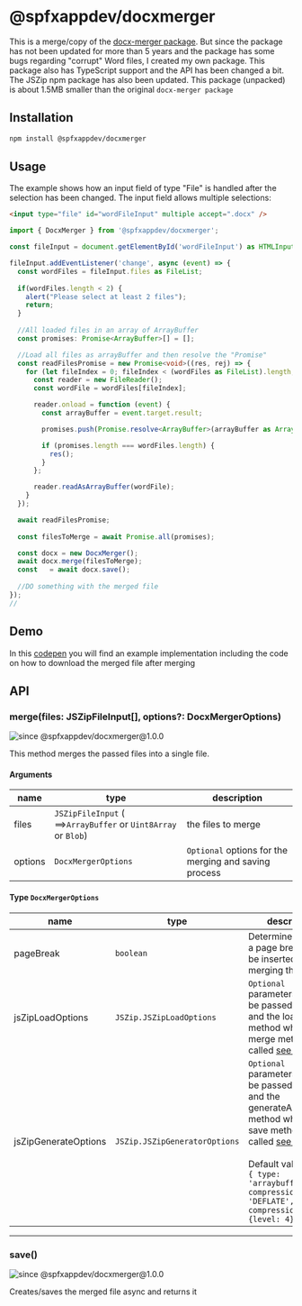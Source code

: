 # @spfxappdev/docxmerger

This is a merge/copy of the [docx-merger package](https://github.com/apurvaojas/docx-merger). But since the package has not been updated for more than 5 years and the package has some bugs regarding "corrupt" Word files, I created my own package. This package also has TypeScript support and the API has been changed a bit. The JSZip npm package has also been updated. This package (unpacked) is about 1.5MB smaller than the original `docx-merger package`

## Installation

```bash
npm install @spfxappdev/docxmerger
```

## Usage

The example shows how an input field of type "File" is handled after the selection has been changed. The input field allows multiple selections:

```HTML
<input type="file" id="wordFileInput" multiple accept=".docx" />
```

```TypeScript
import { DocxMerger } from '@spfxappdev/docxmerger';

const fileInput = document.getElementById('wordFileInput') as HTMLInputElement;

fileInput.addEventListener('change', async (event) => {
  const wordFiles = fileInput.files as FileList;
  
  if(wordFiles.length < 2) {
    alert("Please select at least 2 files");
    return;
  }
  
  //All loaded files in an array of ArrayBuffer
  const promises: Promise<ArrayBuffer>[] = [];

  //Load all files as arrayBuffer and then resolve the "Promise"
  const readFilesPromise = new Promise<void>((res, rej) => {
    for (let fileIndex = 0; fileIndex < (wordFiles as FileList).length; fileIndex++) {
      const reader = new FileReader();
      const wordFile = wordFiles[fileIndex];

      reader.onload = function (event) {
        const arrayBuffer = event.target.result;

        promises.push(Promise.resolve<ArrayBuffer>(arrayBuffer as ArrayBuffer));

        if (promises.length === wordFiles.length) {
          res();
        }
      };

      reader.readAsArrayBuffer(wordFile);
    }
  });

  await readFilesPromise;
  
  const filesToMerge = await Promise.all(promises);

  const docx = new DocxMerger();
  await docx.merge(filesToMerge);
  const   = await docx.save();
  
  //DO something with the merged file
});
//
```

## Demo

In this [codepen](https://codepen.io/SimpleBase/pen/YzgOpvj) you will find an example implementation including the code on how to download the merged file after merging


## API

### merge(files: JSZipFileInput[], options?: DocxMergerOptions)
![since @spfxappdev/docxmerger@1.0.0](https://img.shields.io/badge/since-v1.0.0-orange)

This method merges the passed files into a single file.

#### Arguments

| name | type | description |
|-------|---------|-------------------------------------|
| files  | `JSZipFileInput` ( ==>`ArrayBuffer` or `Uint8Array` or `Blob`)    | the files to merge |
| options  | `DocxMergerOptions` | `Optional` options for the merging and saving process |

#### Type `DocxMergerOptions`



| name | type | description |
|-------|---------|-------------------------------------|
| pageBreak  | `boolean` | Determines whether a page break should be inserted after merging the file(s) |
| jsZipLoadOptions  | `JSZip.JSZipLoadOptions` | `Optional` parameters that can be passed to JSZip and the loadAsync method when the merge method is called [see JSZip](https://stuk.github.io/jszip/documentation/api_jszip/load_async.html) |
| jsZipGenerateOptions  | `JSZip.JSZipGeneratorOptions` | `Optional` parameters that can be passed to JSZip and the generateAsync method when the save method is called [see JSZip](https://stuk.github.io/jszip/documentation/api_jszip/generate_async.html) <br/><br/> Default value: <br/> `{ type: 'arraybuffer', compression: 'DEFLATE', compressionOptions: {level: 4} }` |

______


### save()

![since @spfxappdev/docxmerger@1.0.0](https://img.shields.io/badge/since-v1.0.0-orange)

Creates/saves the merged file async and returns it


